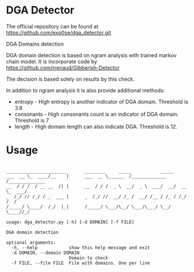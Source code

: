 # DGA Detector
The official repository can be found at https://github.com/exp0se/dga_detector.git

DGA Domains detection

DGA domain detection is based on ngram analysis with trained markov chain model.
It is incorporate code by https://github.com/rrenaud/Gibberish-Detector

The decision is based solely on results by this check.

In addition to ngram analysis it is also provide additional methods:
* entropy - High entropy is another indicator of DGA domain. Threshold is 3.8
* consonants - High consonants count is an indicator of DGA domain. Threshold is 7
* length - High domain length can also indicate DGA. Threshold is 12.

# Usage
```

_______________________       ________     _____           _____
___  __ \_  ____/__    |      ___  __ \______  /_____________  /______________
__  / / /  / __ __  /| |      __  / / /  _ \  __/  _ \  ___/  __/  __ \_  ___/
_  /_/ // /_/ / _  ___ |      _  /_/ //  __/ /_ /  __/ /__ / /_ / /_/ /  /
/_____/ \____/  /_/  |_|      /_____/ \___/\__/ \___/\___/ \__/ \____//_/
        
usage: dga_detector.py [-h] [-d DOMAIN] [-f FILE]

DGA domain detection

optional arguments:
  -h, --help            show this help message and exit
  -d DOMAIN, --domain DOMAIN
                        Domain to check
  -f FILE, --file FILE  File with domains. One per line
```
